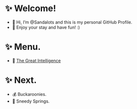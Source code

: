 # ✨ Welcome!
- 👋 Hi, I’m @Sandalots and this is my personal GitHub Profile.
- 🍹 Enjoy your stay and have fun! :)


# ✨ Menu.
- 🧑‍ [The Great Intelligence](https://www.sandymacdonald.co.uk)


# ✨ Next.
- 💰 Buckaroonies.
- 🌴 Sneedy Springs.



<!---
Sandalots/Sandalots is a ✨ special ✨ repository because its `README.md` (this file) appears on your GitHub profile.
You can click the Preview link to take a look at your changes.
--->
